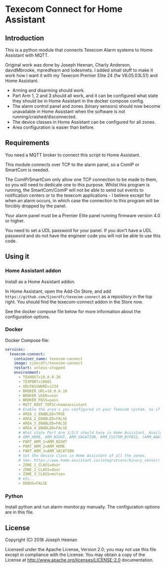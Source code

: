 # Texecom Connect for Home Assistant

## Introduction

This is a python module that connects Texecom Alarm systems to Home Assistant with MQTT.

Original work was done by Joseph Heenan, Charly Anderson, davidMbrooke, mpredfearn and lodesmets. I added small stuff to make it work how I want it with my Texecom Premier Elite 24 (fw V6.05.03LS1) and Home Assistant.

- Arming and disarming should work.
- Part Arm 1, 2 and 3 should all work, and it can be configured what state they should be in Home Assistant in the docker compose config.
- The alarm control panel and zones (binary sensors) should now become unavailable in Home Assistant when the software is not running/crashed/disconnected.
- The device classes in Home Assistant can be configured for all zones.
- Area configuration is easier than before.

## Requirements

You need a MQTT broker to connect this script to Home Assistant.

This module connects over TCP to the alarm panel, so a ComIP or SmartCom is needed.

The ComIP/SmartCom only allow one TCP connection to be made to them, so you will need to dedicate one to this purpose. Whilst this program is running, the SmartCom/ComIP will not be able to send out events to notification centers or to the texecom applications - I believe except for when an alarm occurs, in which case the connection to this program will be forcibly dropped by the panel. 

Your alarm panel must be a Premier Elite panel running firmware version 4.0 or higher.

You need to set a UDL password for your panel. If you don't have a UDL password and do not have the engineer code you will not be able to use this code.

## Using it

### Home Assistant addon
Install as a Home Assistant addon. 

In Home Assistant, open the Add-On Store, and add `https://github.com/Sjoerdfc/texecom-connect` as a repository in the top right. You should find the texecom-connect addon in the Store now.

See the docker compose file below for more information about the configuration options.

### Docker
Docker Compose file:

```yaml
services:
  texecom-connect:
    container_name: texecom-connect
    image: sjoerdfc/texecom-connect
    restart: unless-stopped
    environment:
      - TEXHOST=10.0.0.20
      - TEXPORT=10001
      - UDLPASSWORD=1234
      - BROKER_URL=10.0.0.10
      - BROKER_USER=user
      - BROKER_PASS=pass
      - MQTT_ROOT_TOPIC=homeassistant
      # Enable the area's you configured in your Texecom system. So if you use only one area (the first) only enable 1, and set the others to FALSE.
      - AREA_1_ENABLED=TRUE
      - AREA_2_ENABLED=FALSE
      - AREA_3_ENABLED=FALSE
      - AREA_4_ENABLED=FALSE
      # What state Part Arm 1/2/3 should have in Home Assistant. Available states:
      # ARM_HOME, ARM_NIGHT, ARM_VACATION, ARM_CUSTOM_BYPASS. (ARM_AWAY is used for Full Arm)
      - PART_ARM_1=ARM_NIGHT
      - PART_ARM_2=ARM_HOME
      - PART_ARM_3=ARM_VACATION
      # Set the device class in Home Assistant of all the zones.
      # See: https://www.home-assistant.io/integrations/binary_sensor/ for all options.
      - ZONE_1_CLASS=door
      - ZONE_2_CLASS=door
      - ZONE_3_CLASS=motion
      # etc..
      - DEBUG=FALSE
```

### Python
Install python and run alarm-monitor.py manually. The configuration options are in this file.

## License

Copyright (C) 2018 Joseph Heenan

Licensed under the Apache License, Version 2.0;
you may not use this file except in compliance with the License.
You may obtain a copy of the License at http://www.apache.org/licenses/LICENSE-2.0
documentation.

